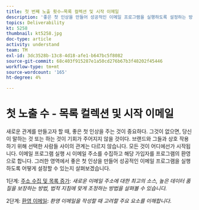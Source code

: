 ```yaml
---
title: 첫 번째 노출 횟수—목록 컬렉션 및 시작 이메일
description: '좋은 첫 인상을 만들어 성공적인 이메일 프로그램을 실행하도록 설정하는 방법을 알아봅니다. '
topics: Deliverability
kt: 5258
thumbnail: kt5258.jpg
doc-type: article
activity: understand
team: TM
exl-id: 3dc3528b-13c8-4d18-afe1-b647bc5f8082
source-git-commit: 68c403f915287e1a50cd276b67b3f48202f45446
workflow-type: tm+mt
source-wordcount: '165'
ht-degree: 4%

---
```


# 첫 노출 수 - 목록 컬렉션 및 시작 이메일

새로운 관계를 만들고자 할 때, 좋은 첫 인상을 주는 것이 중요하다. 그것이 없으면, 당신이 말하는 것 또는 하는 것이 기회가 주어지지 않을 것이다. 브랜드와 그들과 상호 작용하기 위해 선택한 사람들 사이의 관계는 다르지 않습니다. 모든 것이 어디에선가 시작됩니다. 이메일 프로그램 실행 시 이메일 주소를 수집하고 해당 가입자를 프로그램의 환영으로 합니다. 그러한 영역에서 좋은 첫 인상을 만들어 성공적인 이메일 프로그램을 실행하도록 어떻게 설정할 수 있는지 살펴보겠습니다.

1단계:  [주소 수집 및 목록 증가](/help/first-impressions/address-collection-and-list-growth.md):
*새로운 이메일 주소에 대한 최고의 소스, 높은 데이터 품질을 보장하는 방법, 법적 지침에 맞게 조정하는 방법을 살펴볼 수 있습니다.*

2단계:  [환영 이메일](/help/first-impressions/welcome-emails.md):
*환영 이메일을 작성할 때 고려할 주요 요소를 이해합니다.*
